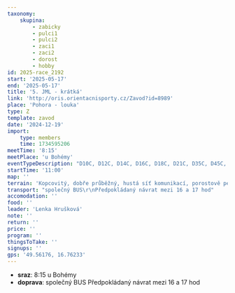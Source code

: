 ```yaml
---
taxonomy:
    skupina:
        - zabicky
        - pulci1
        - pulci2
        - zaci1
        - zaci2
        - dorost
        - hobby
id: 2025-race_2192
start: '2025-05-17'
end: '2025-05-17'
title: '5. JML - krátká'
link: 'http://oris.orientacnisporty.cz/Zavod?id=8989'
place: 'Pohora - louka'
type: Z
template: zavod
date: '2024-12-19'
import:
    type: members
    time: 1734595206
meetTime: '8:15'
meetPlace: 'u Bohémy'
eventTypeDescription: "D10C, D12C, D14C, D16C, D18C, D21C, D35C, D45C, D55C, D65C\r\nD10C, H12C, H14C, H16C, H18C, H21C, H35C, H45C, H55C, H65C, H75C\r\nDH10S (smajlíková trať), HDR (děti s doprovodem), OPEN (příchozí začátečníci"
startTime: '11:00'
map: ''
terrain: 'Kopcovitý, dobře průběžný, hustá síť komunikací, porostově pestrý'
transport: "společný BUS\r\nPředpokládaný návrat mezi 16 a 17 hod"
accomodation: ''
food: ''
leader: 'Lenka Hrušková'
note: ''
return: ''
price: ''
program: ''
thingsToTake: ''
signups: ''
gps: '49.56176, 16.76233'
---
```


* **sraz**: 8:15 u Bohémy
* **doprava**: společný BUS
Předpokládaný návrat mezi 16 a 17 hod
